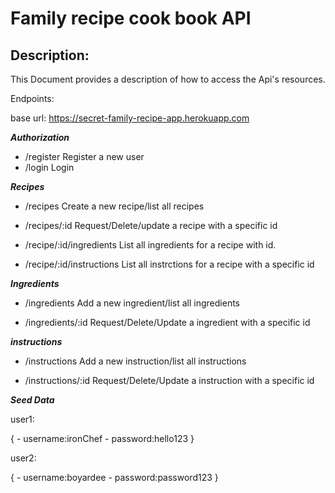 # Family recipe cook book API

## Description:

This Document provides a description of how to access the Api's resources.

Endpoints:

base url: https://secret-family-recipe-app.herokuapp.com

***Authorization***

- /register      Register a new user
- /login         Login

***Recipes***

- /recipes                      Create a new recipe/list all recipes
               
- /recipes/:id                  Request/Delete/update a recipe with a specific id    
                     
- /recipe/:id/ingredients               List all ingredients for a recipe with id. 

- /recipe/:id/instructions              List all instrctions for a recipe with a specific id

***Ingredients***         
                                   
- /ingredients                      Add a new ingredient/list all ingredients
               
- /ingredients/:id                  Request/Delete/Update a ingredient with a specific id  

***instructions***         
                                   
- /instructions                      Add a new instruction/list all instructions
               
- /instructions/:id                  Request/Delete/Update a instruction with a specific id    
                
                     

***Seed Data***

user1:

{
    - username:ironChef
    - password:hello123
}

user2:

{
    - username:boyardee
    - password:password123
}



